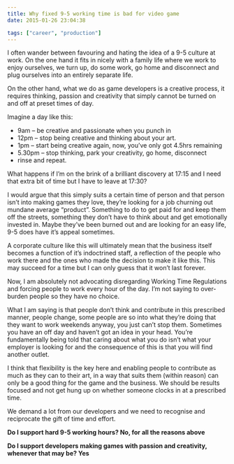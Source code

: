 ```yaml
---
title: Why fixed 9-5 working time is bad for video game
date: 2015-01-26 23:04:38

tags: ["career", "production"]
---
```


I often wander between favouring and hating the idea of a 9-5 culture at
work. On the one hand it fits in nicely with a family life where we work
to enjoy ourselves, we turn up, do some work, go home and disconnect and
plug ourselves into an entirely separate life.

On the other hand, what we do as game developers is a creative process,
it requires thinking, passion and creativity that simply cannot be
turned on and off at preset times of day.

Imagine a day like
this:

- 9am – be creative and passionate when you punch in
- 12pm – stop being creative and thinking about your art.
- 1pm – start being creative again, now, you’ve only got 4.5hrs
  remaining
- 5.30pm – stop thinking, park your creativity, go home, disconnect
- rinse and repeat.

<!-- more -->

What happens if I’m on the brink of a brilliant discovery at 17:15 and I
need that extra bit of time but I have to leave at 17:30?

I would argue that this simply suits a certain time of person and that
person isn’t into making games they love, they’re looking for a job
churning out mundane average “product”. Something to do to get paid for
and keep them off the streets, something they don’t have to think about
and get emotionally invested in. Maybe they’ve been burned out and are
looking for an easy life, 9-5 does have it’s appeal sometimes.

A corporate culture like this will ultimately mean that the business
itself becomes a function of it’s indoctrined staff, a reflection of the
people who work there and the ones who made the decision to make it like
this. This may succeed for a time but I can only guess that it won’t
last forever.

Now, I am absolutely not advocating disregarding Working Time
Regulations and forcing people to work every hour of the day. I’m not
saying to over-burden people so they have no choice.

What I am saying is that people don’t think and contribute in this
prescribed manner, people change, some people are so into what they’re
doing that they want to work weekends anyway, you just can’t stop them.
Sometimes you have an off day and haven’t got an idea in your head.
You’re fundamentally being told that caring about what you do isn’t what
your employer is looking for and the consequence of this is that you
will find another outlet.

I think that flexibility is the key here and enabling people to
contribute as much as they can to their art, in a way that suits them
(within reason) can only be a good thing for the game and the business.
We should be results focused and not get hung up on whether someone
clocks in at a prescribed time.

We demand a lot from our developers and we need to recognise and
reciprocate the gift of time and effort.

**Do I support hard 9-5 working hours? No, for all the reasons above**

**Do I support developers making games with passion and creativity,
whenever that may be? Yes**
